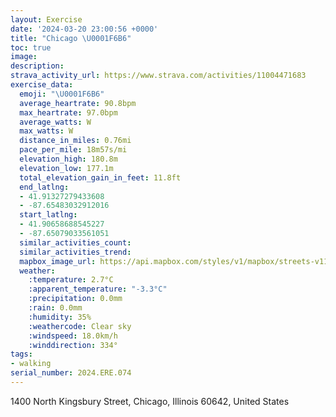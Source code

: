 ```yaml
---
layout: Exercise
date: '2024-03-20 23:00:56 +0000'
title: "Chicago \U0001F6B6"
toc: true
image:
description:
strava_activity_url: https://www.strava.com/activities/11004471683
exercise_data:
  emoji: "\U0001F6B6"
  average_heartrate: 90.8bpm
  max_heartrate: 97.0bpm
  average_watts: W
  max_watts: W
  distance_in_miles: 0.76mi
  pace_per_mile: 18m57s/mi
  elevation_high: 180.8m
  elevation_low: 177.1m
  total_elevation_gain_in_feet: 11.8ft
  end_latlng:
  - 41.91327279433608
  - -87.65483032912016
  start_latlng:
  - 41.90658688545227
  - -87.65079033561051
  similar_activities_count:
  similar_activities_trend:
  mapbox_image_url: https://api.mapbox.com/styles/v1/mapbox/streets-v11/static/path-5+787af2-1.0(afx~Frv~uOi%40j%40aBrAs%40VSBICI%5D%5D%7B%40MOUPKDU_%40UEYAg%40Bq%40A_%40%40EEGFO%40w%40%3FaABSGC%5BEG%7D%40%40UB%5BCAEDEBUAAC%60%40DTHPLDBBEJm%40t%40),pin-s-s+e5b22e(-87.65306,41.90833),pin-s-f+89ae00(-87.65363000000004,41.91239)/auto/800x800?access_token=pk.eyJ1Ijoiam9zaGJlY2ttYW4iLCJhIjoiY205eWR2aDd1MWZ6djJrbXc4a3M0bWZleiJ9.XiG9OWkNcZk2QzjJbxLB4A
  weather:
    :temperature: 2.7°C
    :apparent_temperature: "-3.3°C"
    :precipitation: 0.0mm
    :rain: 0.0mm
    :humidity: 35%
    :weathercode: Clear sky
    :windspeed: 18.0km/h
    :winddirection: 334°
tags:
- walking
serial_number: 2024.ERE.074
---
```

1400 North Kingsbury Street, Chicago, Illinois 60642, United States
